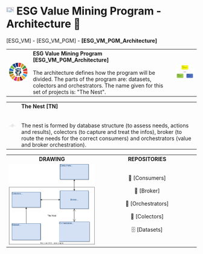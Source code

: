 # <a href="https://avalcorp.github.io/ESG_VM/Program.html"><img src="https://github.githubassets.com/images/icons/emoji/unicode/1f519.png" width="20" height="20"></a> ESG Value Mining Program - Architecture 🚧
[ESG_VM] - [ESG_VM_PGM] - <b>[ESG_VM_PGM_Architecture]</b>
<div>
  <table>
    <tr>
      <td><img src="OWL.jpg" alt="ESG" width="300"/></td>
      <td>
        <b>ESG Value Mining Program [ESG_VM_PGM_Architecture]</b><br><br>
        The architecture defines how the program will be divided. The parts of the program are: datasets, colectors and orchestrators. The name given for this set of projects is: "The Nest".<br>
      </td>
      <td><img src="VirtuousCycle.png" alt="Virtuous Cycle" width="300"/></td>
    </tr>
  </table>
</div>
<div>
  <table>
    <tr>
      <td><img src="Ninho.jpg" alt="ESG" width="300"/></td>
      <td>
        <b>The Nest [TN]</b>
  &nbsp;&nbsp;&nbsp;&nbsp;&nbsp;&nbsp;&nbsp;&nbsp;&nbsp;&nbsp;&nbsp;&nbsp;&nbsp;&nbsp;&nbsp;&nbsp;&nbsp;&nbsp;&nbsp;&nbsp;&nbsp;&nbsp;&nbsp;&nbsp;&nbsp;&nbsp;&nbsp;&nbsp;&nbsp;&nbsp;&nbsp;&nbsp;&nbsp;&nbsp;&nbsp;&nbsp;&nbsp;&nbsp;&nbsp;&nbsp;&nbsp;&nbsp;&nbsp;&nbsp;&nbsp;&nbsp;&nbsp;&nbsp;&nbsp;&nbsp;&nbsp;&nbsp;&nbsp;&nbsp;&nbsp;&nbsp;&nbsp;&nbsp;&nbsp;&nbsp;&nbsp;&nbsp;&nbsp;&nbsp;&nbsp;&nbsp;&nbsp;&nbsp;&nbsp;&nbsp;&nbsp;&nbsp;&nbsp;&nbsp;&nbsp;&nbsp;&nbsp;&nbsp;&nbsp;&nbsp;&nbsp;&nbsp;&nbsp;&nbsp;&nbsp;&nbsp;&nbsp;&nbsp;&nbsp;&nbsp;&nbsp;&nbsp;&nbsp;&nbsp;&nbsp;&nbsp;&nbsp;&nbsp;&nbsp;&nbsp;&nbsp;&nbsp;&nbsp;<br><br>
        The nest is formed by database structure (to assess needs, actions and results), colectors (to capture and treat the infos), broker (to route the needs for the correct consumers) and orchestrators (value and broker orchestration).
      </td>
    </tr>
  </table>
</div>
<div align="center">
  <table>
      <tr>
        <td width="500px" align="center"><a><b>DRAWING</b></a></td>
        <td width="500px" align="center"><a><b>REPOSITORIES</b></a></td>
      <tr>
      <tr>
        <td width="500px" align="center"><img src="Architecture.svg" alt="Architecture"></td>
        <td width="500px" align="center">🛒  [Consumers]<br><br> 🚦  [Broker]<br><br> 👮  [Orchestrators]<br><br> 🎣  [Colectors]<br><br>🗄️  [Datasets]</td>
      </tr>
  </table>
</div>

